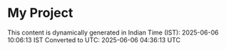 # My Project

This content is dynamically generated in Indian Time (IST): 2025-06-06 10:06:13 IST
Converted to UTC: 2025-06-06 04:36:13 UTC
